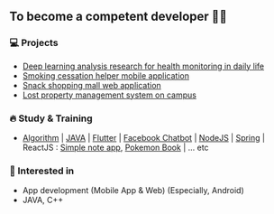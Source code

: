 ## To become a competent developer 👩‍💻

### 💻 Projects
- [Deep learning analysis research for health monitoring in daily life](https://github.com/KW-Semicolon/Android)
- [Smoking cessation helper mobile application](https://github.com/lamlyg/dr24-android)
- [Snack shopping mall web application](https://github.com/lamlyg/Hansel-and-Gretel)
- [Lost property management system on campus](https://github.com/lamlyg/Mulcam-TeamProject)

### 🔥 Study & Training
- [Algorithm](https://github.com/lamlyg/Algorithm) | [JAVA](https://github.com/lamlyg/java_practice) | [Flutter](https://github.com/lamlyg/Netflix) | [Facebook Chatbot](https://github.com/lamlyg/Chatbot-w-python) | [NodeJS](https://github.com/lamlyg/basic-web-node) | [Spring](https://github.com/lamlyg/spring-board-project) | ReactJS : [Simple note app](https://github.com/lamlyg/Simple-note-app), [Pokemon Book](https://github.com/lamlyg/Pokebook-app) | ... etc

### 🌊 Interested in
- App development (Mobile App & Web) (Especially, Android)
- JAVA, C++

<!--

### 🌼 I’m currently studying
- Algorithm
- App development
- Engineer Information Processing Study
- Certified Software Test Specialist Study
- GAIQ Study
<br/>
... etc

**lamlyg/lamlyg** is a ✨ _special_ ✨ repository because its `README.md` (this file) appears on your GitHub profile.

Here are some ideas to get you started:

- 🔭 I’m currently working on ...
- 🌱 I’m currently learning ...
- 👯 I’m looking to collaborate on ...
- 🤔 I’m looking for help with ...
- 💬 Ask me about ...
- 📫 How to reach me: ...
- 😄 Pronouns: ...
- ⚡ Fun fact: ...
-->
